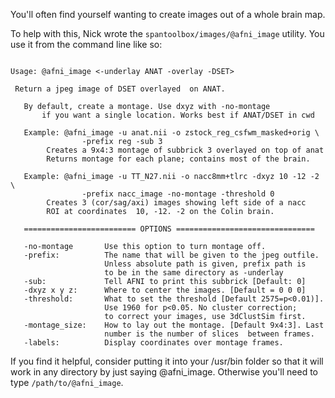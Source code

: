 You'll often find yourself wanting to create images out of a whole brain map. 

To help with this, Nick wrote the `spantoolbox/images/@afni_image` utility. You use it from the command line like so:

```

Usage: @afni_image <-underlay ANAT -overlay -DSET>

 Return a jpeg image of DSET overlayed  on ANAT.

   By default, create a montage. Use dxyz with -no-montage
       if you want a single location. Works best if ANAT/DSET in cwd

   Example: @afni_image -u anat.nii -o zstock_reg_csfwm_masked+orig \
                -prefix reg -sub 3
        Creates a 9x4:3 montage of subbrick 3 overlayed on top of anat
        Returns montage for each plane; contains most of the brain.

   Example: @afni_image -u TT_N27.nii -o nacc8mm+tlrc -dxyz 10 -12 -2 \
                -prefix nacc_image -no-montage -threshold 0
        Creates 3 (cor/sag/axi) images showing left side of a nacc
        ROI at coordinates  10, -12. -2 on the Colin brain.

   ========================= OPTIONS ===============================

   -no-montage       Use this option to turn montage off.
   -prefix:          The name that will be given to the jpeg outfile.
                     Unless absolute path is given, prefix path is
                     to be in the same directory as -underlay
   -sub:             Tell AFNI to print this subbrick [Default: 0]
   -dxyz x y z:      Where to center the images. [Default = 0 0 0]
   -threshold:       What to set the threshold [Default 2575=p<0.01)].
                     Use 1960 for p<0.05. No cluster correction;
                     to correct your images, use 3dClustSim first.
   -montage_size:    How to lay out the montage. [Default 9x4:3]. Last
                     number is the number of slices  between frames.
   -labels:          Display coordinates over montage frames.

```

If you find it helpful, consider putting it into your /usr/bin folder so that it will work in any directory by just saying @afni_image. Otherwise you'll need to type `/path/to/@afni_image`.
